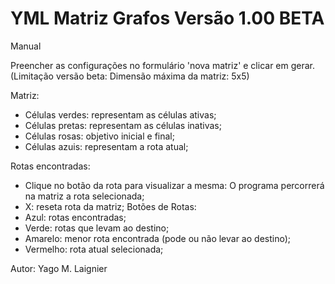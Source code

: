 # YML Matriz Grafos Versão 1.00 BETA

Manual

Preencher as configurações no formulário 'nova matriz' e clicar em gerar.
(Limitação versão beta: Dimensão máxima da matriz: 5x5)

Matriz: 
- Células verdes: representam as células ativas;
- Células pretas: representam as células inativas;
- Células rosas: objetivo inicial e final;
- Células azuis: representam a rota atual;

Rotas encontradas:
- Clique no botão da rota para visualizar a mesma: O programa percorrerá na matriz a rota selecionada;
- X: reseta rota da matriz;
Botões de Rotas:
- Azul: rotas encontradas;
- Verde: rotas que levam ao destino;
- Amarelo: menor rota encontrada (pode ou não levar ao destino);
- Vermelho: rota atual selecionada;


Autor: Yago M. Laignier